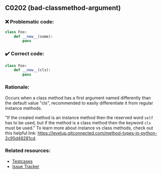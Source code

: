 ## C0202 (bad-classmethod-argument)

### :x: Problematic code:

```python
class Foo:
    def __new__(some):
        pass
```

### :heavy_check_mark: Correct code:

```python
class Foo:
    def __new__(cls):
        pass
```

### Rationale:

Occurs when a class method has a first argument named differently than the
default value "cls", recommended to easily differentiate it from regular instance methods.

"If the created method is an instance method then the reserved word `self` has to be used, but if the method is a class method then the keyword `cls` must be used."
To learn more about instance vs class methods, check out this helpful link: https://levelup.gitconnected.com/method-types-in-python-2c95d46281cd.



### Related resources:

- [Testcases](https://github.com/PyCQA/pylint/blob/master/tests/input/func_first_arg.py)
- [Issue Tracker](https://github.com/PyCQA/pylint/issues?q=is%3Aissue+%22bad-classmethod-argument%22+OR+%22C0202%22)
